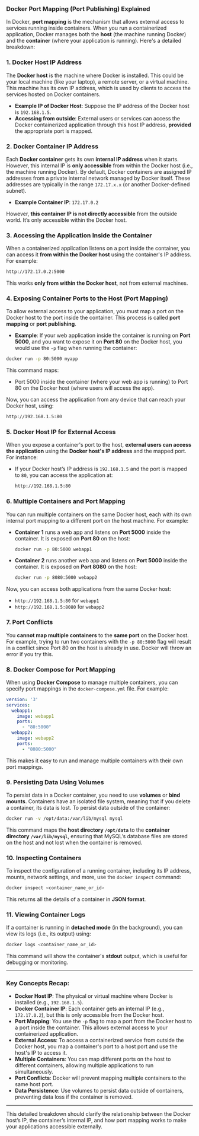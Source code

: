 ### **Docker Port Mapping (Port Publishing) Explained**

In Docker, **port mapping** is the mechanism that allows external access to services running inside containers. When you run a containerized application, Docker manages both the **host** (the machine running Docker) and the **container** (where your application is running). Here's a detailed breakdown:

### 1. **Docker Host IP Address**
The **Docker host** is the machine where Docker is installed. This could be your local machine (like your laptop), a remote server, or a virtual machine. This machine has its own IP address, which is used by clients to access the services hosted on Docker containers.

- **Example IP of Docker Host**: Suppose the IP address of the Docker host is `192.168.1.5`. 
- **Accessing from outside**: External users or services can access the Docker containerized application through this host IP address, **provided** the appropriate port is mapped.

### 2. **Docker Container IP Address**
Each **Docker container** gets its own **internal IP address** when it starts. However, this internal IP is **only accessible** from within the Docker host (i.e., the machine running Docker). By default, Docker containers are assigned IP addresses from a private internal network managed by Docker itself. These addresses are typically in the range `172.17.x.x` (or another Docker-defined subnet).

- **Example Container IP**: `172.17.0.2`

However, **this container IP is not directly accessible** from the outside world. It’s only accessible within the Docker host.

### 3. **Accessing the Application Inside the Container**
When a containerized application listens on a port inside the container, you can access it **from within the Docker host** using the container's IP address. For example:
```bash
http://172.17.0.2:5000
```
This works **only from within the Docker host**, not from external machines.

### 4. **Exposing Container Ports to the Host (Port Mapping)**
To allow external access to your application, you must map a port on the Docker host to the port inside the container. This process is called **port mapping** or **port publishing**.

- **Example**: If your web application inside the container is running on **Port 5000**, and you want to expose it on **Port 80** on the Docker host, you would use the `-p` flag when running the container:
```bash
docker run -p 80:5000 myapp
```
This command maps:
- Port 5000 inside the container (where your web app is running) to Port 80 on the Docker host (where users will access the app).
  
Now, you can access the application from any device that can reach your Docker host, using:
```bash
http://192.168.1.5:80
```

### 5. **Docker Host IP for External Access**
When you expose a container's port to the host, **external users can access the application** using the **Docker host's IP address** and the mapped port. For instance:
- If your Docker host’s IP address is `192.168.1.5` and the port is mapped to `80`, you can access the application at:
  ```bash
  http://192.168.1.5:80
  ```

### 6. **Multiple Containers and Port Mapping**
You can run multiple containers on the same Docker host, each with its own internal port mapping to a different port on the host machine. For example:
- **Container 1** runs a web app and listens on **Port 5000** inside the container. It is exposed on **Port 80** on the host:
  ```bash
  docker run -p 80:5000 webapp1
  ```
- **Container 2** runs another web app and listens on **Port 5000** inside the container. It is exposed on **Port 8080** on the host:
  ```bash
  docker run -p 8080:5000 webapp2
  ```

Now, you can access both applications from the same Docker host:
- `http://192.168.1.5:80` for `webapp1`
- `http://192.168.1.5:8080` for `webapp2`

### 7. **Port Conflicts**
You **cannot map multiple containers** to the **same port** on the Docker host. For example, trying to run two containers with the `-p 80:5000` flag will result in a conflict since Port 80 on the host is already in use. Docker will throw an error if you try this.

### 8. **Docker Compose for Port Mapping**
When using **Docker Compose** to manage multiple containers, you can specify port mappings in the `docker-compose.yml` file. For example:
```yaml
version: '3'
services:
  webapp1:
    image: webapp1
    ports:
      - "80:5000"
  webapp2:
    image: webapp2
    ports:
      - "8080:5000"
```
This makes it easy to run and manage multiple containers with their own port mappings.

### 9. **Persisting Data Using Volumes**
To persist data in a Docker container, you need to use **volumes** or **bind mounts**. Containers have an isolated file system, meaning that if you delete a container, its data is lost. To persist data outside of the container:
```bash
docker run -v /opt/data:/var/lib/mysql mysql
```
This command maps the **host directory `/opt/data`** to the **container directory `/var/lib/mysql`**, ensuring that MySQL’s database files are stored on the host and not lost when the container is removed.

### 10. **Inspecting Containers**
To inspect the configuration of a running container, including its IP address, mounts, network settings, and more, use the `docker inspect` command:
```bash
docker inspect <container_name_or_id>
```
This returns all the details of a container in **JSON format**.

### 11. **Viewing Container Logs**
If a container is running in **detached mode** (in the background), you can view its logs (i.e., its output) using:
```bash
docker logs <container_name_or_id>
```
This command will show the container's **stdout** output, which is useful for debugging or monitoring.

---

### **Key Concepts Recap:**
- **Docker Host IP**: The physical or virtual machine where Docker is installed (e.g., `192.168.1.5`).
- **Docker Container IP**: Each container gets an internal IP (e.g., `172.17.0.2`), but this is only accessible from the Docker host.
- **Port Mapping**: You use the `-p` flag to map a port from the Docker host to a port inside the container. This allows external access to your containerized application.
- **External Access**: To access a containerized service from outside the Docker host, you map a container's port to a host port and use the host's IP to access it.
- **Multiple Containers**: You can map different ports on the host to different containers, allowing multiple applications to run simultaneously.
- **Port Conflicts**: Docker will prevent mapping multiple containers to the same host port.
- **Data Persistence**: Use volumes to persist data outside of containers, preventing data loss if the container is removed.

---

This detailed breakdown should clarify the relationship between the Docker host’s IP, the container’s internal IP, and how port mapping works to make your applications accessible externally.
